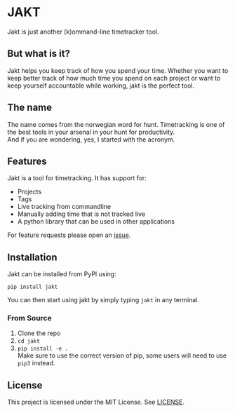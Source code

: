 # JAKT
Jakt is just another (k)ommand-line timetracker tool. 

## But what is it? 
Jakt helps you keep track of how you spend your time. Whether you want to keep better track of how much time you spend on each project or want to keep yourself accountable while working, jakt is the perfect tool.

## The name
The name comes from the norwegian word for hunt. Timetracking is one of the best tools in your arsenal in your hunt for productivity.  
And if you are wondering, yes, I started with the acronym. 

## Features
Jakt is a tool for timetracking. It has support for:
- Projects
- Tags
- Live tracking from commandline
- Manually adding time that is not tracked live
- A python library that can be used in other applications

For feature requests please open an [issue](https://github.com/kwillno/jakt/issues).

## Installation
Jakt can be installed from PyPI using:
```
pip install jakt
```

You can then start using jakt by simply typing 
```jakt```
in any terminal.

### From Source
1. Clone the repo
2. `cd jakt` 
3. `pip install -e .`  
	Make sure to use the correct version of pip, some users will need to use `pip3` instead. 


## License 
This project is licensed under the MIT License. See [LICENSE](https://github.com/kwillno/jakt/blob/main/LICENSE). 
